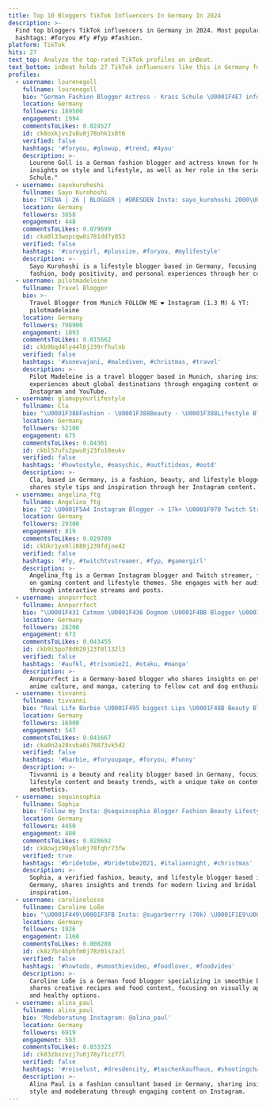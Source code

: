 ```yaml
---
title: Top 10 Bloggers TikTok Influencers In Germany In 2024
description: >-
  Find top bloggers TikTok influencers in Germany in 2024. Most popular
  hashtags: #foryou #fy #fyp #fashion.
platform: TikTok
hits: 27
text_top: Analyze the top-rated TikTok profiles on inBeat.
text_bottom: inBeat holds 27 TikTok influencers like this in Germany for you to work with.
profiles:
  - username: lourenegoll
    fullname: lourenegoll
    bio: "German Fashion Blogger Actress - Krass Schule \U0001F4E7 info@lourenegoll.de LIVE: 19Uhr"
    location: Germany
    followers: 189500
    engagement: 1994
    commentsToLikes: 0.024527
    id: ck8oxkjvs2v8u0j78ohk1x8t6
    verified: false
    hashtags: '#foryou, #glowup, #trend, #4you'
    description: >-
      Lourene Goll is a German fashion blogger and actress known for her
      insights on style and lifestyle, as well as her role in the series "Krass
      Schule."
  - username: sayokurohoshi
    fullname: Sayo Kurohoshi
    bio: "IRINA | 26 | BLOGGER | #DRESDEN Insta: sayo_kurohoshi 2000\U0001F513 5000\U0001F510"
    location: Germany
    followers: 3858
    engagement: 448
    commentsToLikes: 0.079699
    id: cka0l33wopcqw0i781dd7y853
    verified: false
    hashtags: '#curvygirl, #plussize, #foryou, #mylifestyle'
    description: >-
      Sayo Kurohoshi is a lifestyle blogger based in Germany, focusing on
      fashion, body positivity, and personal experiences through her content.
  - username: pilotmadeleine
    fullname: Travel Blogger
    bio: >-
      Travel Blogger from Munich FOLLOW ME ❤️ Instagram (1.3 M) & YT:
      pilotmadeleine
    location: Germany
    followers: 798900
    engagement: 1093
    commentsToLikes: 0.015662
    id: ckb9bqd4ly44l0j239rfhulnb
    verified: false
    hashtags: '#sonevajani, #malediven, #christmas, #travel'
    description: >-
      Pilot Madeleine is a travel blogger based in Munich, sharing insights and
      experiences about global destinations through engaging content on
      Instagram and YouTube.
  - username: glamupyourlifestyle
    fullname: Cla
    bio: "\U0001F388Fashion - \U0001F388Beauty - \U0001F388Lifestyle Blogger Auf Instagram: Glamupyourlifestyle"
    location: Germany
    followers: 52100
    engagement: 675
    commentsToLikes: 0.04361
    id: ckbl57ufs2pwu0j23fo10eukv
    verified: false
    hashtags: '#howtostyle, #easychic, #outfitideas, #ootd'
    description: >-
      Cla, based in Germany, is a fashion, beauty, and lifestyle blogger who
      shares style tips and inspiration through her Instagram content.
  - username: angelina_ftg
    fullname: Angelina_ftg
    bio: "22 \U0001F5A4 Instagram Blogger -> 17k+ \U0001F970 Twitch Streamer -> AngelinaFtg"
    location: Germany
    followers: 29300
    engagement: 819
    commentsToLikes: 0.029709
    id: ckbkr1yx0li880j239fdjne42
    verified: false
    hashtags: '#fy, #twitchtvstreamer, #fyp, #gamergirl'
    description: >-
      Angelina_ftg is a German Instagram blogger and Twitch streamer, focusing
      on gaming content and lifestyle themes. She engages with her audience
      through interactive streams and posts.
  - username: annpurrfect
    fullname: Annpurrfect
    bio: "\U0001F431 Catmom \U0001F436 Dogmom \U0001F4BB Blogger \U0001F4DA Otaku/Weeb"
    location: Germany
    followers: 28200
    engagement: 673
    commentsToLikes: 0.043455
    id: ckb9i5po78d020j23f8l132l3
    verified: false
    hashtags: '#aufkl, #trisomie21, #otaku, #manga'
    description: >-
      Annpurrfect is a Germany-based blogger who shares insights on pet care,
      anime culture, and manga, catering to fellow cat and dog enthusiasts.
  - username: tivvanni
    fullname: tivvanni
    bio: "Real Life Barbie \U0001F495 biggest Lips \U0001F48B Beauty Blogger & Reality Blogger Check My IG"
    location: Germany
    followers: 16900
    engagement: 547
    commentsToLikes: 0.041667
    id: cka0n2a28xvba0i78873vk5d2
    verified: false
    hashtags: '#barbie, #foryoupage, #foryou, #funny'
    description: >-
      Tivvanni is a beauty and reality blogger based in Germany, focusing on
      lifestyle content and beauty trends, with a unique take on contemporary
      aesthetics.
  - username: sequinsophia
    fullname: Sophia
    bio: 'Follow my Insta: @sequinsophia Blogger Fashion Beauty Lifestyle'
    location: Germany
    followers: 4450
    engagement: 480
    commentsToLikes: 0.028692
    id: ck8owjz90y8lu0j78fqhr73fw
    verified: true
    hashtags: '#bridetobe, #bridetobe2021, #italiannight, #christmas'
    description: >-
      Sophia, a verified fashion, beauty, and lifestyle blogger based in
      Germany, shares insights and trends for modern living and bridal
      inspiration.
  - username: carolinelosse
    fullname: Caroline Loße
    bio: "\U0001F449\U0001F3FB Insta: @sugarberrry (70k) \U0001F1E9\U0001F1EA German food blogger \U0001F353 Smoothie bowls"
    location: Germany
    followers: 1926
    engagement: 1160
    commentsToLikes: 0.008288
    id: ck8z7br4hphfm0j78z01szazl
    verified: false
    hashtags: '#howtodo, #smoothievideo, #foodlover, #foodvideo'
    description: >-
      Caroline Loße is a German food blogger specializing in smoothie bowls. She
      shares creative recipes and food content, focusing on visually appealing
      and healthy options.
  - username: alina_paul
    fullname: alina_paul
    bio: 'Modeberatung Instagram: @alina_paul'
    location: Germany
    followers: 6919
    engagement: 593
    commentsToLikes: 0.033323
    id: ck83zbxzvzj7u0j78y71cz77l
    verified: false
    hashtags: '#reiselust, #dresdencity, #taschenkaufhaus, #shootingchallange'
    description: >-
      Alina Paul is a fashion consultant based in Germany, sharing insights on
      style and modeberatung through engaging content on Instagram.
---
```


